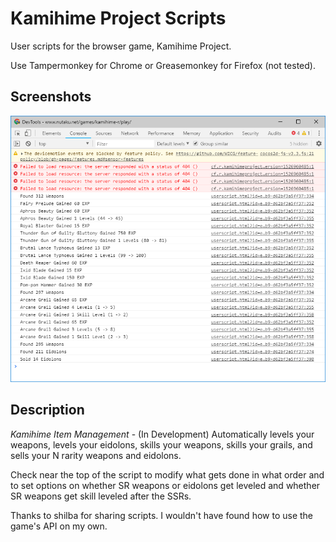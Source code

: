 # Kamihime Project Scripts

User scripts for the browser game, Kamihime Project.

Use Tampermonkey for Chrome or Greasemonkey for Firefox (not tested).

## Screenshots

![Screenshot 1](/screenshot_1.png "Screenshot of the developer tools console")

## Description

_Kamihime Item Management_ - (In Development) Automatically levels your
weapons, levels your eidolons, skills your weapons, skills your grails,
and sells your N rarity weapons and eidolons.

Check near the top of the script to modify what gets done in what order and
to set options on whether SR weapons or eidolons get leveled and whether SR
weapons get skill leveled after the SSRs.

Thanks to shilba for sharing scripts. I wouldn't have found how to use the
game's API on my own.